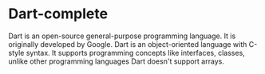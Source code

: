 # Dart-complete
Dart is an open-source general-purpose programming language. It is originally developed by Google. Dart is an object-oriented language with C-style syntax. It supports programming concepts like interfaces, classes, unlike other programming languages Dart doesn't support arrays.
